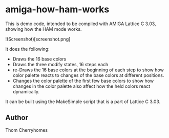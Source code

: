 # amiga-how-ham-works

This is demo code, intended to be compiled with AMIGA Lattice C 3.03, showing how the HAM mode works.

!(Screenshot)[screenshot.png]

It does the following:

* Draws the 16 base colors
* Draws the three modify states, 16 steps each
* re-Draws the 16 base colors at the beginning of each step to show how color palette reacts to changes of the base colors at different positions.
* Changes the color palette of the first few base colors to show how changes in the color palette also affect how the held colors react dynamically.

It can be built using the MakeSimple script that is a part of Lattice C 3.03.

## Author

Thom Cherryhomes <thom dot cherryhomes at gmail dot com>

